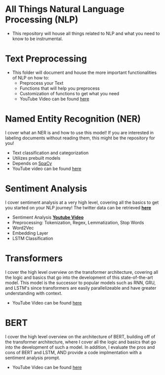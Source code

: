 # All Things Natural Language Processing (NLP)
- This repository will house all things related to NLP and what you need to know to be instrumental.

# Text Preprocessing
- This folder will document and house the more important functionalities of NLP on how to:
  - Preprocess your Text
  - Functions that will help you preprocess
  - Customization of functions to get what you need
  - YouTube Video can be found [here](https://youtu.be/ZucclQNVBlo)


# Named Entity Recognition (NER)
I cover what an NER is and how to use this model! If you are interested in labeling documents without reading them, this might be the repository for you!
- Text classification and categorization
- Utilizes prebuilt models
- Depends on [SpaCy](https://spacy.io/api/entityrecognizer)
- YouTube video can be found [here](https://youtu.be/4pCB1lZrBcQ)

# Sentiment Analysis
I cover sentiment analysis at a very high level, covering all the basics to get you started on your NLP journey! The twitter data can be retrieved [**here**](https://www.kaggle.com/paoloripamonti/twitter-sentiment-analysis/output)
- Sentiment Analysis [**Youtube Video**](https://www.youtube.com/watch?v=CzRrD76pnVY)
- Preprocessing: Tokenization, Regex, Lemmatization, Stop Words
- Word2Vec
- Embedding Layer
- LSTM Classification

# Transformers
I cover the high level overview on the transformer architecture, covering all the logic and basics that go into the development of this state-of-the-art model. This model is the successor to popular models such as RNN, GRU, and LSTM's since transformers are easily parallelizeable and have greater understanding with context.
- YouTube Video can be found [here](https://www.youtube.com/watch?v=X0tB-J8_TS4)

# BERT
I cover the high level overview on the architecture of BERT, building off of the transformer architecture, where I cover all the logic and basics that go into the development of such a model. In addition, I evaluate the pros and cons of BERT and LSTM, AND provide a code implmentation with a sentiment analysis prompt.
- YouTube Video can be found [here]()
